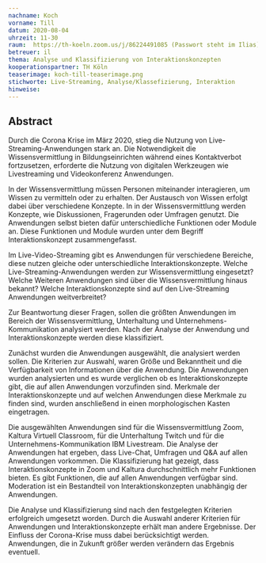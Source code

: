 ```yaml
---
nachname: Koch  
vorname: Till
datum: 2020-08-04
uhrzeit: 11-30
raum:  https://th-koeln.zoom.us/j/86224491085 (Passwort steht im Ilias)-Präsentation
betreuer: il
thema: Analyse und Klassifizierung von Interaktionskonzepten
kooperationspartner: TH Köln
teaserimage: koch-till-teaserimage.png
stichworte: Live-Streaming, Analyse/Klassefizierung, Interaktion
hinweise:
---
```


## Abstract

Durch die Corona Krise im März 2020, stieg die Nutzung von Live-Streaming-Anwendungen stark an. Die Notwendigkeit die Wissensvermittlung in Bildungseinrichten während eines Kontaktverbot fortzusetzen, erforderte die Nutzung von digitalen Werkzeugen wie Livestreaming und Videokonferenz Anwendungen. 

In der Wissensvermittlung müssen Personen miteinander interagieren, um Wissen zu vermitteln oder zu erhalten. Der Austausch von Wissen erfolgt dabei über verschiedene Konzepte. In in der Wissensvermittlung werden Konzepte, wie Diskussionen, Fragerunden oder Umfragen genutzt. Die Anwendungen selbst bieten dafür unterschiedliche Funktionen oder Module an. Diese Funktionen und Module wurden unter dem Begriff Interaktionskonzept zusammengefasst. 

Im Live-Video-Streaming gibt es Anwendungen für verschiedene Bereiche, diese nutzen gleiche oder unterschiedliche Interaktionskonzepte.
Welche Live-Streaming-Anwendungen werden zur Wissensvermittlung eingesetzt? 
Welche Weiteren Anwendungen sind über die Wissensvermittlung hinaus bekannt? Welche Interaktionskonzepte sind auf den Live-Streaming Anwendungen weitverbreitet? 

Zur Beantwortung dieser Fragen, sollen die größten Anwendungen im Bereich der Wissensvermittlung, Unterhaltung und Unternehmens-Kommunikation analysiert werden. Nach der Analyse der Anwendung und Interaktionskonzepte werden diese klassifiziert. 

Zunächst wurden die Anwendungen ausgewählt, die analysiert werden sollen. Die Kriterien zur Auswahl, waren Größe und Bekanntheit und die Verfügbarkeit von Informationen über die Anwendung. Die Anwendungen wurden analysierten und es wurde verglichen ob es Interaktionskonzepte gibt, die auf allen Anwendungen vorzufinden sind. Merkmale der Interaktionskonzepte und auf welchen Anwendungen diese Merkmale zu finden sind, wurden anschließend in einen morphologischen Kasten eingetragen.

Die ausgewählten Anwendungen sind für die Wissensvermittlung Zoom, Kaltura Virtuell Classroom,  für die Unterhaltung Twitch und  für die Unternehmens-Kommunikation IBM Livestream. Die Analyse der Anwendungen hat ergeben, dass Live-Chat, Umfragen und Q\&A auf allen Anwendungen vorkommen. Die Klassifizierung hat gezeigt, dass Interaktionskonzepte in Zoom und Kaltura durchschnittlich mehr Funktionen bieten. Es gibt Funktionen, die auf allen Anwendungen verfügbar sind. Moderation ist ein Bestandteil von Interaktionskonzepten unabhängig der Anwendungen. 

Die Analyse und Klassifizierung sind nach den festgelegten Kriterien erfolgreich umgesetzt worden. Durch die Auswahl anderer Kriterien für Anwendungen und Interaktionskonzepte erhält man andere Ergebnisse. Der Einfluss der Corona-Krise muss dabei berücksichtigt werden. Anwendungen, die in Zukunft größer werden verändern das Ergebnis eventuell.    

